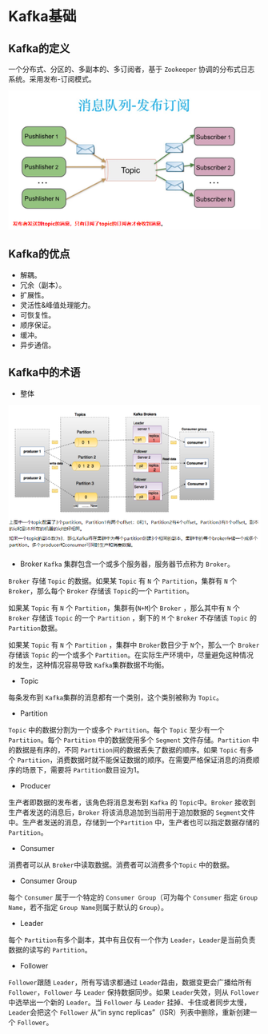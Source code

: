 # Kafka基础

## Kafka的定义
一个分布式、分区的、多副本的、多订阅者，基于 `Zookeeper` 协调的分布式日志系统。采用发布-订阅模式。

![模式](_v_images/20201015211849232_16247.png)

## Kafka的优点

- 解耦。
- 冗余（副本）。
- 扩展性。
- 灵活性&峰值处理能力。
- 可恢复性。
- 顺序保证。
- 缓冲。
- 异步通信。

## Kafka中的术语

- 整体

![整体框架](_v_images/20201015212302349_24730.png)

- Broker
`Kafka` 集群包含一个或多个服务器，服务器节点称为 `Broker`。

`Broker` 存储 `Topic` 的数据。如果某 `Topic` 有 `N` 个 `Partition`，集群有 `N` 个 `Broker`，那么每个 `Broker` 存储该 `Topic`的一个 `Partition`。

如果某 `Topic` 有 `N` 个 `Partition`，集群有(`N+M`)个 `Broker` ，那么其中有 `N` 个 `Broker` 存储该 `Topic` 的一个 `Partition` ，剩下的 `M` 个 `Broker` 不存储该 `Topic` 的 `Partition`数据。

如果某 `Topic` 有 `N` 个 `Partition` ，集群中 `Broker`数目少于 `N`个，那么一个 `Broker` 存储该 `Topic` 的一个或多个 `Partition`。在实际生产环境中，尽量避免这种情况的发生，这种情况容易导致 `Kafka`集群数据不均衡。

- Topic

每条发布到 `Kafka`集群的消息都有一个类别，这个类别被称为 `Topic`。

- Partition

`Topic` 中的数据分割为一个或多个 `Partition`。每个 `Topic` 至少有一个 `Partition`。每个 `Partition` 中的数据使用多个 `Segment` 文件存储。`Partition` 中的数据是有序的，不同 `Partition`间的数据丢失了数据的顺序。如果 `Topic` 有多个 `Partition`，消费数据时就不能保证数据的顺序。在需要严格保证消息的消费顺序的场景下，需要将 `Partition`数目设为1。

- Producer

生产者即数据的发布者，该角色将消息发布到 `Kafka` 的 `Topic`中。`Broker` 接收到生产者发送的消息后，`Broker` 将该消息追加到当前用于追加数据的 `Segment`文件中。生产者发送的消息，存储到一个`Partition` 中，生产者也可以指定数据存储的 `Partition`。

- Consumer

消费者可以从 `Broker`中读取数据。消费者可以消费多个`Topic` 中的数据。

- Consumer Group

每个 `Consumer` 属于一个特定的 `Consumer Group`（可为每个 `Consumer` 指定 `Group Name`，若不指定 `Group Name`则属于默认的 `Group`）。

- Leader

每个 `Partition`有多个副本，其中有且仅有一个作为 `Leader`，`Leader`是当前负责数据的读写的 `Partition`。

- Follower

`Follower`跟随 `Leader`，所有写请求都通过 `Leader`路由，数据变更会广播给所有 `Follower`，`Follower` 与 `Leader` 保持数据同步。如果 `Leader`失效，则从 `Follower` 中选举出一个新的 `Leader`。当 `Follower` 与 `Leader` 挂掉、卡住或者同步太慢，`Leader`会把这个 `Follower` 从“in sync replicas”（ISR）列表中删除，重新创建一个 `Follower`。